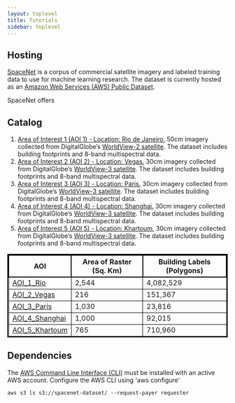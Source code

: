 ```yaml
---
layout: toplevel
title: Tutorials
sidebar: toplevel
---
```

## Hosting
[SpaceNet](https://aws.amazon.com/public-datasets/spacenet/) is a corpus of commercial satellite imagery and labeled
 training data to use for machine learning research. The dataset is currently hosted as an [Amazon Web Services (AWS) Public Dataset](https://aws.amazon.com/public-datasets/).

SpaceNet offers 

## Catalog
1. [Area of Interest 1 (AOI 1) - Location: Rio de Janeiro.](/AOI_Lists/AOI_1_Rio.html) 50cm imagery collected from DigitalGlobe’s [WorldView-2 satellite](http://satimagingcorp.s3.amazonaws.com/site/pdf/WorldView-2_datasheet.pdf). The dataset includes building footprints and 8-band multispectral data.
2. [Area of Interest 2 (AOI 2) - Location: Vegas.](/AOI_Lists/AOI_2_Vegas.html) 30cm imagery collected from DigitalGlobe’s [WorldView-3 satellite](https://www.spaceimagingme.com/downloads/sensors/datasheets/DG_WorldView3_DS_2014.pdf). The dataset includes building footprints and 8-band multispectral data.
3. [Area of Interest 3 (AOI 3) - Location: Paris.](/AOI_Lists/AOI_3_Paris.html) 30cm imagery collected from DigitalGlobe’s [WorldView-3 satellite](https://www.spaceimagingme.com/downloads/sensors/datasheets/DG_WorldView3_DS_2014.pdf). The dataset includes building footprints and 8-band multispectral data.
4. [Area of Interest 4 (AOI 4) - Location: Shanghai.](/AOI_Lists/AOI_4_Shanghai.html) 30cm imagery collected from DigitalGlobe’s [WorldView-3 satellite](https://www.spaceimagingme.com/downloads/sensors/datasheets/DG_WorldView3_DS_2014.pdf). The dataset includes building footprints and 8-band multispectral data.
5. [Area of Interest 5 (AOI 5) - Location: Khartoum.](/AOI_Lists/AOI_5_Khartoum.html) 30cm imagery collected from DigitalGlobe’s [WorldView-3 satellite](https://www.spaceimagingme.com/downloads/sensors/datasheets/DG_WorldView3_DS_2014.pdf). The dataset includes building footprints and 8-band multispectral data.

<style> table{
    border-collapse: collapse;
    border-spacing: 0;
    border:2px solid #000000;
}

th{
    border:2px solid #000000;
}

td{
    border:1px solid #000000;
}
</style>

| AOI            | Area of Raster (Sq. Km) | Building Labels (Polygons) |
|----------------|-------------------------|----------------------------|
| [AOI_1_Rio](/AOI_Lists/AOI_1_Rio.html)      | 2,544                   | 4,082,529                  |
| [AOI_2_Vegas](/AOI_Lists/AOI_2_Vegas.html)     | 216                     | 151,367                    |
| [AOI_3_Paris](/AOI_Lists/AOI_3_Paris.html)    | 1,030                   | 23,816                     |
| [AOI_4_Shanghai](/AOI_Lists/AOI_4_Shanghai.html) | 1,000                   | 92,015                     |
| [AOI_5_Khartoum](/AOI_Lists/AOI_5_Khartoum.html) | 765                     | 710,960                    |

## Dependencies
The [AWS Command Line Interface (CLI)](https://aws.amazon.com/cli/) must be installed with an active AWS account. Configure the AWS CLI using 'aws configure'

```commandline
aws s3 ls s3://spacenet-dataset/ --request-payer requester
```


